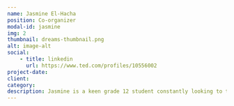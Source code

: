 ```yaml
---
name: Jasmine El-Hacha
position: Co-organizer
modal-id: jasmine
img: 2
thumbnail: dreams-thumbnail.png
alt: image-alt
social:
    - title: linkedin
      url: https://www.ted.com/profiles/10556002
project-date:
client:
category:
description: Jasmine is a keen grade 12 student constantly looking to take on a new challenge. When she isn't colour-coding her biology notes or binging The Office on Netflix, you can find her working on a variety of other extracurriculars, as she is a part of the Chief Superintendent’s Student Advisory Council, the Sir Winston Churchill Slam Poetry Team, on Volunteer Churchill's Steering Committee, and is the Publicity Director for Operation Med School Calgary, and a whole lot more!
---
```

